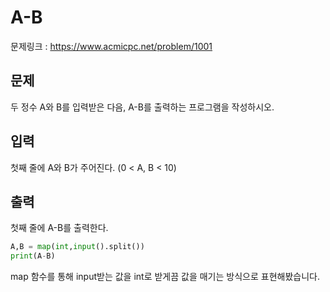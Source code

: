 # A-B

문제링크 : https://www.acmicpc.net/problem/1001

## 문제

두 정수 A와 B를 입력받은 다음, A-B를 출력하는 프로그램을 작성하시오.

## 입력

첫째 줄에 A와 B가 주어진다. (0 < A, B < 10)

## 출력 

첫째 줄에 A-B를 출력한다.

```python
A,B = map(int,input().split())
print(A-B)
```

map 함수를 통해 input받는 값을 int로 받게끔 값을 매기는 방식으로 표현해봤습니다.